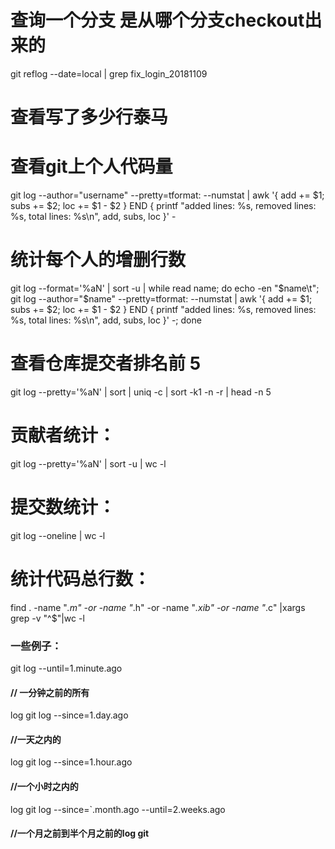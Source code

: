 # 查询一个分支 是从哪个分支checkout出来的
git reflog --date=local | grep fix_login_20181109

# 查看写了多少行泰马
# 查看git上个人代码量

git log --author="username" --pretty=tformat: --numstat | awk '{ add += $1; subs += $2; loc += $1 - $2 } END { printf "added lines: %s, removed lines: %s, total lines: %s\n", add, subs, loc }' -
# 统计每个人的增删行数

git log --format='%aN' | sort -u | while read name; do echo -en "$name\t"; git log --author="$name" --pretty=tformat: --numstat | awk '{ add += $1; subs += $2; loc += $1 - $2 } END { printf "added lines: %s, removed lines: %s, total lines: %s\n", add, subs, loc }' -; done
# 查看仓库提交者排名前 5

git log --pretty='%aN' | sort | uniq -c | sort -k1 -n -r | head -n 5
# 贡献者统计：

git log --pretty='%aN' | sort -u | wc -l
# 提交数统计：

git log --oneline | wc -l

# 统计代码总行数：
find . -name "*.m" -or -name "*.h" -or -name "*.xib" -or -name "*.c" |xargs grep -v "^$"|wc -l

### 一些例子：
git log --until=1.minute.ago
#### // 一分钟之前的所有
log git log --since=1.day.ago
#### //一天之内的
log git log --since=1.hour.ago
#### //一个小时之内的
log git log --since=`.month.ago --until=2.weeks.ago
#### //一个月之前到半个月之前的log git
